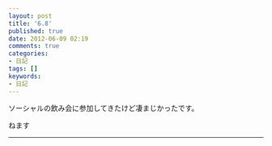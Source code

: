 ```yaml
---
layout: post
title: '6.8'
published: true
date: 2012-06-09 02:19
comments: true
categories:
- 日記
tags: []
keywords:
- 日記
---
```

ソーシャルの飲み会に参加してきたけど凄まじかったです。

ねます

---

